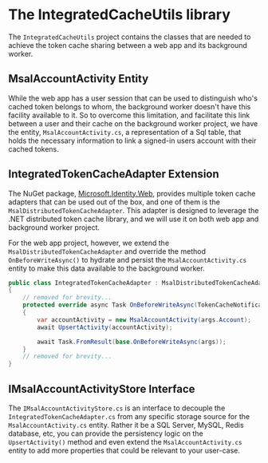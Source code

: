 # The IntegratedCacheUtils library

The `IntegratedCacheUtils` project contains the classes that are needed to achieve the token cache sharing between a web app and its background worker.

## MsalAccountActivity Entity

While the web app has a user session that can be used to distinguish who's cached token belongs to whom, the background worker doesn't have this facility available to it. So to overcome this limitation,  and facilitate this link between a user and their cache on the background worker project, we have the entity, `MsalAccountActivity.cs`, a representation of a Sql  table, that holds the necessary information to link a signed-in users account with their cached tokens.

## IntegratedTokenCacheAdapter Extension

The NuGet package, [Microsoft.Identity.Web](https://aka.ms/microsoft-identity-web), provides multiple token cache adapters that can be used out of the box, and one of them is the `MsalDistributedTokenCacheAdapter`. This adapter is designed to leverage the .NET distributed token cache library, and we will use it on both web app and background worker project.

For the web app project, however, we extend the `MsalDistributedTokenCacheAdapter` and override the method `OnBeforeWriteAsync()` to hydrate and persist the `MsalAccountActivity.cs` entity to make this data available to the background worker.

```c#
public class IntegratedTokenCacheAdapter : MsalDistributedTokenCacheAdapter
{
    // removed for brevity...
    protected override async Task OnBeforeWriteAsync(TokenCacheNotificationArgs args)
    {
        var accountActivity = new MsalAccountActivity(args.Account);
        await UpsertActivity(accountActivity);

        await Task.FromResult(base.OnBeforeWriteAsync(args));
    }
    // removed for brevity...
}
```

## IMsalAccountActivityStore Interface

The `IMsalAccountActivityStore.cs` is an interface to decouple the `IntegratedTokenCacheAdapter.cs` from any specific storage source for the `MsalAccountActivity.cs` entity. Rather it be a SQL Server, MySQL, Redis database, etc, you can provide the persistency logic on the `UpsertActivity()` method and even extend the `MsalAccountActivity.cs` entity to add more properties that could be relevant to your user-case.